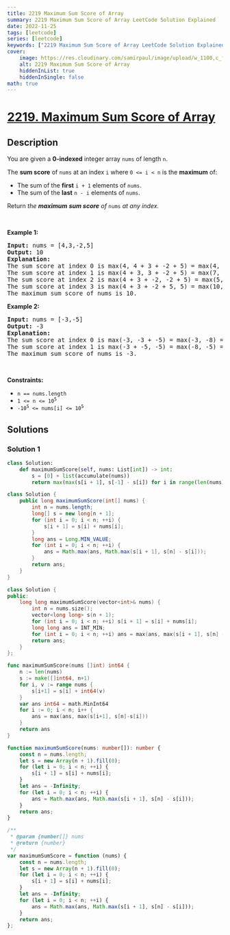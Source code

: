 ```yaml
---
title: 2219 Maximum Sum Score of Array
summary: 2219 Maximum Sum Score of Array LeetCode Solution Explained
date: 2022-11-25
tags: [leetcode]
series: [leetcode]
keywords: ["2219 Maximum Sum Score of Array LeetCode Solution Explained in all languages", "2219 Maximum Sum Score of Array", "LeetCode", "leetcode solution in Python3 C++ Java Go PHP Ruby Swift TypeScript Rust C# JavaScript C", "GeeksforGeeks", "InterviewBit", "Coding Ninjas", "HackerRank", "HackerEarth", "CodeChef", "TopCoder", "AlgoExpert", "freeCodeCamp", "Codeforces", "GitHub", "AtCoder", "Samir Paul"]
cover:
    image: https://res.cloudinary.com/samirpaul/image/upload/w_1100,c_fit,co_rgb:FFFFFF,l_text:Arial_75_bold:2219 Maximum Sum Score of Array - Solution Explained/problem-solving.webp
    alt: 2219 Maximum Sum Score of Array
    hiddenInList: true
    hiddenInSingle: false
math: true
---
```



# [2219. Maximum Sum Score of Array](https://leetcode.com/problems/maximum-sum-score-of-array)


## Description

<p>You are given a <strong>0-indexed</strong> integer array <code>nums</code> of length <code>n</code>.</p>

<p>The <strong>sum </strong><strong>score</strong> of <code>nums</code> at an index <code>i</code> where <code>0 &lt;= i &lt; n</code> is the <strong>maximum</strong> of:</p>

<ul>
	<li>The sum of the <strong>first</strong> <code>i + 1</code> elements of <code>nums</code>.</li>
	<li>The sum of the <strong>last</strong> <code>n - i</code> elements of <code>nums</code>.</li>
</ul>

<p>Return <em>the <strong>maximum</strong> <strong>sum </strong><strong>score</strong> of </em><code>nums</code><em> at any index.</em></p>

<p>&nbsp;</p>
<p><strong class="example">Example 1:</strong></p>

<pre>
<strong>Input:</strong> nums = [4,3,-2,5]
<strong>Output:</strong> 10
<strong>Explanation:</strong>
The sum score at index 0 is max(4, 4 + 3 + -2 + 5) = max(4, 10) = 10.
The sum score at index 1 is max(4 + 3, 3 + -2 + 5) = max(7, 6) = 7.
The sum score at index 2 is max(4 + 3 + -2, -2 + 5) = max(5, 3) = 5.
The sum score at index 3 is max(4 + 3 + -2 + 5, 5) = max(10, 5) = 10.
The maximum sum score of nums is 10.
</pre>

<p><strong class="example">Example 2:</strong></p>

<pre>
<strong>Input:</strong> nums = [-3,-5]
<strong>Output:</strong> -3
<strong>Explanation:</strong>
The sum score at index 0 is max(-3, -3 + -5) = max(-3, -8) = -3.
The sum score at index 1 is max(-3 + -5, -5) = max(-8, -5) = -5.
The maximum sum score of nums is -3.
</pre>

<p>&nbsp;</p>
<p><strong>Constraints:</strong></p>

<ul>
	<li><code>n == nums.length</code></li>
	<li><code>1 &lt;= n &lt;= 10<sup>5</sup></code></li>
	<li><code>-10<sup>5</sup> &lt;= nums[i] &lt;= 10<sup>5</sup></code></li>
</ul>

## Solutions

### Solution 1

<!-- tabs:start -->

```python
class Solution:
    def maximumSumScore(self, nums: List[int]) -> int:
        s = [0] + list(accumulate(nums))
        return max(max(s[i + 1], s[-1] - s[i]) for i in range(len(nums)))
```

```java
class Solution {
    public long maximumSumScore(int[] nums) {
        int n = nums.length;
        long[] s = new long[n + 1];
        for (int i = 0; i < n; ++i) {
            s[i + 1] = s[i] + nums[i];
        }
        long ans = Long.MIN_VALUE;
        for (int i = 0; i < n; ++i) {
            ans = Math.max(ans, Math.max(s[i + 1], s[n] - s[i]));
        }
        return ans;
    }
}
```

```cpp
class Solution {
public:
    long long maximumSumScore(vector<int>& nums) {
        int n = nums.size();
        vector<long long> s(n + 1);
        for (int i = 0; i < n; ++i) s[i + 1] = s[i] + nums[i];
        long long ans = INT_MIN;
        for (int i = 0; i < n; ++i) ans = max(ans, max(s[i + 1], s[n] - s[i]));
        return ans;
    }
};
```

```go
func maximumSumScore(nums []int) int64 {
	n := len(nums)
	s := make([]int64, n+1)
	for i, v := range nums {
		s[i+1] = s[i] + int64(v)
	}
	var ans int64 = math.MinInt64
	for i := 0; i < n; i++ {
		ans = max(ans, max(s[i+1], s[n]-s[i]))
	}
	return ans
}
```

```ts
function maximumSumScore(nums: number[]): number {
    const n = nums.length;
    let s = new Array(n + 1).fill(0);
    for (let i = 0; i < n; ++i) {
        s[i + 1] = s[i] + nums[i];
    }
    let ans = -Infinity;
    for (let i = 0; i < n; ++i) {
        ans = Math.max(ans, Math.max(s[i + 1], s[n] - s[i]));
    }
    return ans;
}
```

```js
/**
 * @param {number[]} nums
 * @return {number}
 */
var maximumSumScore = function (nums) {
    const n = nums.length;
    let s = new Array(n + 1).fill(0);
    for (let i = 0; i < n; ++i) {
        s[i + 1] = s[i] + nums[i];
    }
    let ans = -Infinity;
    for (let i = 0; i < n; ++i) {
        ans = Math.max(ans, Math.max(s[i + 1], s[n] - s[i]));
    }
    return ans;
};
```

<!-- tabs:end -->

<!-- end -->
